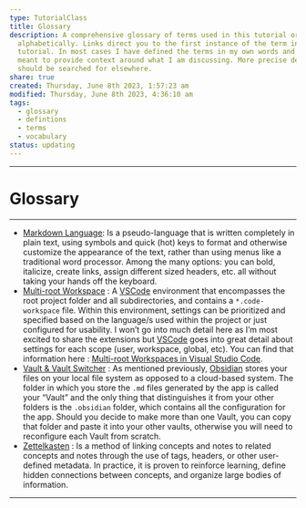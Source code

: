 ```yaml
---  
type: TutorialClass  
title: Glossary  
description: A comprehensive glossary of terms used in this tutorial organized  
  alphabetically. Links direct you to the first instance of the term in the  
  tutorial. In most cases I have defined the terms in my own words and often are  
  meant to provide context around what I am discussing. More precise definitions  
  should be searched for elsewhere.  
share: true  
created: Thursday, June 8th 2023, 1:57:23 am  
modified: Thursday, June 8th 2023, 4:36:10 am  
tags:  
  - glossary  
  - defintions  
  - terms  
  - vocabulary  
status: updating  
---  
```

  
  
---  
  
# Glossary  
  
---  
- [Markdown Language](./0_Getting_Started/0.1_Note_Taking_with_Obsidian.md#obsidian): Is a pseudo-language that is written completely in plain text, using symbols and quick (hot) keys to format and otherwise customize the appearance of the text, rather than using menus like a traditional word processor. Among the many options: you can bold, italicize, create links, assign different sized headers, etc. all without taking your hands off the keyboard.  
-  [Multi-root Workspace](./0_Getting_Started/0.2_Development_with_VSCode.md#customizing-vs-code) : A [VSCode](https://code.visualstudio.com/) environment that encompasses the root project folder and all subdirectories, and contains a `*.code-workspace` file. Within this environment, settings can be prioritized and specified based on the language/s used within the project or just configured for usability. I won’t go into much detail here as I’m most excited to share the extensions but [VSCode](https://code.visualstudio.com/) goes into great detail about settings for each scope (user, workspace, global, etc). You can find that information here : [Multi-root Workspaces in Visual Studio Code](https://code.visualstudio.com/docs/editor/multi-root-workspaces).  
- [Vault & Vault Switcher](./0_Getting_Started/0.1_Note_Taking_with_Obsidian.md#installing-obsidian) : As mentioned previously, [Obsidian](https://obsidian.md/) stores your files on your local file system as opposed to a cloud-based system. The folder in which you store the `.md` files generated by the app is called your “Vault” and the only thing that distinguishes it from your other folders is the `.obsidian` folder, which contains all the configuration for the app. Should you decide to make more than one Vault, you can copy that folder and paste it into your other vaults, otherwise you will need to reconfigure each Vault from scratch.  
- [Zettelkasten](./0_Getting_Started/0.1_Note_Taking_with_Obsidian.md#obsidian) : Is a method of linking concepts and notes to related concepts and notes through the use of tags, headers, or other user-defined metadata. In practice, it is proven to reinforce learning, define hidden connections between concepts, and organize large bodies of information.  
---  
  
